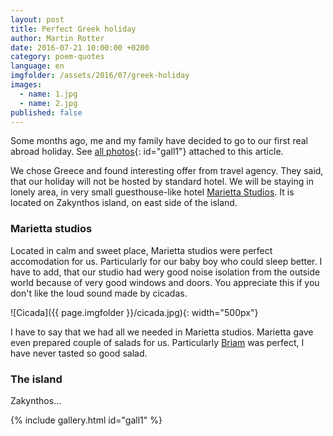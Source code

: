 ```yaml
---
layout: post
title: Perfect Greek holiday
author: Martin Rotter
date: 2016-07-21 10:00:00 +0200
category: poem-quotes
language: en
imgfolder: /assets/2016/07/greek-holiday
images:
  - name: 1.jpg
  - name: 2.jpg
published: false
---
```


Some months ago, me and my family have decided to go to our first real abroad holiday. See [all photos](){: id="gall1"} attached to this article.
<!--more-->

We chose Greece and found interesting offer from travel agency. They said, that our holiday will not be hosted by standard hotel. We will be staying in lonely area, in very small guesthouse-like hotel [Marietta Studios](https://www.google.cz/maps/place/Marietta+Studios+Zante+Zakynthos/@37.8321726,20.8306346,15.5z/data=!4m5!3m4!1s0x0:0xb0df501e35d557f5!8m2!3d37.834462!4d20.828275). It is located on Zakynthos island, on east side of the island.

### Marietta studios
Located in calm and sweet place, Marietta studios were perfect accomodation for us. Particularly for our baby boy who could sleep better. I have to add, that our studio had wery good noise isolation from the outside world because of very good windows and doors. You appreciate this if you don't like the loud sound made by cicadas.

![Cicada]({{ page.imgfolder }}/cicada.jpg){: width="500px"}

I have to say that we had all we needed in Marietta studios. Marietta gave even prepared couple of salads for us. Particularly [Briam](http://allrecipes.com/recipe/144406/briam-greek-mixed-vegetables-in-tomato-sauce/) was perfect, I have never tasted so good salad.

### The island

Zakynthos...


{% include gallery.html id="gall1" %}